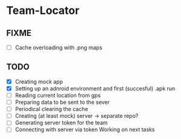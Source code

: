 # Team-Locator

## FIXME
- [ ] Cache overloading with .png maps

## TODO
- [x] Creating mock app
- [x] Setting up an adnroid environment and first (succesful) .apk run
- [ ] Reading current location from gps
- [ ] Preparing data to be sent to the sever 
- [ ] Periodical clearing the cache
- [ ] Creating (at least mock) server -> separate repo?
- [ ] Generating server token for the team
- [ ] Connecting with server via token 
Working on next tasks
